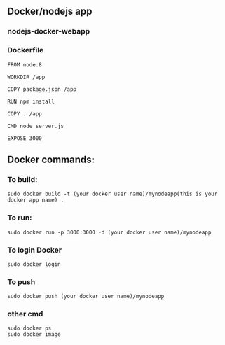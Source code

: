 ## Docker/nodejs app
### nodejs-docker-webapp

### Dockerfile

    FROM node:8

    WORKDIR /app

    COPY package.json /app

    RUN npm install

    COPY . /app

    CMD node server.js

    EXPOSE 3000

## Docker commands:
### To build:
    sudo docker build -t (your docker user name)/mynodeapp(this is your docker app name) .
### To run:
    sudo docker run -p 3000:3000 -d (your docker user name)/mynodeapp
### To login Docker
    sudo docker login
### To push
    sudo docker push (your docker user name)/mynodeapp
###    other cmd
    sudo docker ps
    sudo docker image